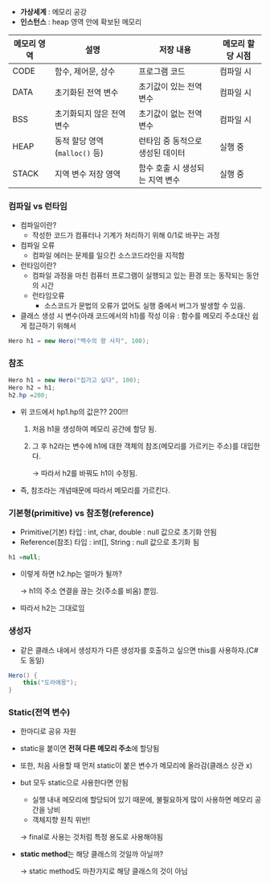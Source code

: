 - **가상세계** : 메모리 공강
- **인스턴스** : heap 영역 안에 확보된 메모리

| 메모리 영역 | 설명                      | 저장 내용              | 메모리 할당 시점 |
|--------|-------------------------|--------------------|-----------|
| CODE   | 함수, 제어문, 상수             | 프로그램 코드            | 컴파일 시     |
| DATA   | 초기화된 전역 변수              | 초기값이 있는 전역 변수      | 컴파일 시     |
| BSS    | 초기화되지 않은 전역 변수          | 초기값이 없는 전역 변수      | 컴파일 시     |
| HEAP   | 동적 할당 영역 (`malloc()` 등) | 런타임 중 동적으로 생성된 데이터 | 실행 중      |
| STACK  | 지역 변수 저장 영역             | 함수 호출 시 생성되는 지역 변수 | 실행 중      |

### 컴파일 vs 런타임

- 컴파일이란?
    - 작성한 코드가 컴퓨터나 기계가 처리하기 위해 0/1로 바꾸는 과정
- 컴파일 오류
    - 컴파일 에러는 문제를 일으킨 소스코드라인을 지적함
- 런타임이란?
    - 컴파일 과정을 마친 컴퓨터 프로그램이 실행되고 있는 환경 또는 동작되는 동안의 시간
    - 런타임오류
        - 소스코드가 문법의 오류가 없어도 실행 중에서 버그가 발생할 수 있음.
- 클래스 생성 시 변수(아래 코드에서의 h1)를 작성 이유 : 함수를 메모리 주소대신 쉽게 접근하기 위해서

```java
Hero h1 = new Hero("백수의 왕 사자", 100);
```

### 참조

```java
Hero h1 = new Hero("집가고 싶다", 100);
Hero h2 = h1;
h2.hp =200;
```

- 위 코드에서 hp1.hp의 값은?? 200!!!
    1. 처음 h1을 생성하여 메모리 공간에 할당 됨.
    2. 그 후 h2라는 변수에 h1에 대한 객체의 참조(메모리를 가르키는 주소)를 대입한다.

       → 따라서 h2를 바꿔도 h1이 수정됨.

- 즉, 참조라는 개념때문에 따라서 메모리를 가르킨다.

### 기본형(primitive) vs 참조형(reference)

- Primitive(기본) 타입 : int, char, double : null 값으로 초기화 안됨
- Reference(참조) 타입 : int[], String : null 값으로 초기화 됨

```java
h1 =null;
```

- 이렇게 하면 h2.hp는 얼마가 될까?

  → h1의 주소 연결을 끊는 것(주소를 비움) 뿐임.

- 따라서 h2는 그대로임

### 생성자

- 같은 클래스 내에서 생성자가 다른 생성자를 호출하고 싶으면 this를 사용하자.(C#도 동일)

```java
Hero() {
    this("도라에몽");
}
```

### Static(전역 변수)

- 한마디로 공유 자원
- static을 붙이면 **전혀 다른 메모리 주소**에 할당됨
- 또한, 처음 사용할 때 먼저 static이 붙은 변수가 메모리에 올라감(클래스 상관 x)
- but 모두 static으로 사용한다면 안됨
    - 실행 내내 메모리에 할당되어 있기 때문에, 불필요하게 많이 사용하면 메모리 공간을 낭비
    - 객체지향 원칙 위반!

  → final로 사용는 것처럼 특정 용도로 사용해야됨

- **static method**는 해당 클래스의 것일까 아닐까?

  → static method도 마찬가지로 해당 클래스의 것이 아님